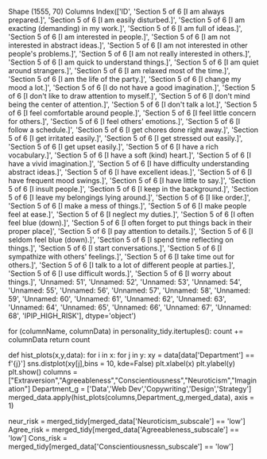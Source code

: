 Shape (1555, 70)
Columns 
Index(['ID', 'Section 5 of 6 [I am always prepared.]',
       'Section 5 of 6 [I am easily disturbed.]',
       'Section 5 of 6 [I am exacting (demanding) in my work.]',
       'Section 5 of 6 [I am full of ideas.]',
       'Section 5 of 6 [I am interested in people.]',
       'Section 5 of 6 [I am not interested in abstract ideas.]',
       'Section 5 of 6 [I am not interested in other people's problems.]',
       'Section 5 of 6 [I am not really interested in others.]',
       'Section 5 of 6 [I am quick to understand things.]',
       'Section 5 of 6 [I am quiet around strangers.]',
       'Section 5 of 6 [I am relaxed most of the time.]',
       'Section 5 of 6 [I am the life of the party.]',
       'Section 5 of 6 [I change my mood a lot.]',
       'Section 5 of 6 [I do not have a good imagination.]',
       'Section 5 of 6 [I don't like to draw attention to myself.]',
       'Section 5 of 6 [I don't mind being the center of attention.]',
       'Section 5 of 6 [I don't talk a lot.]',
       'Section 5 of 6 [I feel comfortable around people.]',
       'Section 5 of 6 [I feel little concern for others.]',
       'Section 5 of 6 [I feel others' emotions.]',
       'Section 5 of 6 [I follow a schedule.]',
       'Section 5 of 6 [I get chores done right away.]',
       'Section 5 of 6 [I get irritated easily.]',
       'Section 5 of 6 [I get stressed out easily.]',
       'Section 5 of 6 [I get upset easily.]',
       'Section 5 of 6 [I have a rich vocabulary.]',
       'Section 5 of 6 [I have a soft (kind) heart.]',
       'Section 5 of 6 [I have a vivid imagination.]',
       'Section 5 of 6 [I have difficulty understanding abstract ideas.]',
       'Section 5 of 6 [I have excellent ideas.]',
       'Section 5 of 6 [I have frequent mood swings.]',
       'Section 5 of 6 [I have little to say.]',
       'Section 5 of 6 [I insult people.]',
       'Section 5 of 6 [I keep in the background.]',
       'Section 5 of 6 [I leave my belongings lying around.]',
       'Section 5 of 6 [I like order.]',
       'Section 5 of 6 [I make a mess of things.]',
       'Section 5 of 6 [I make people feel at ease.]',
       'Section 5 of 6 [I neglect my duties.]',
       'Section 5 of 6 [I often feel blue (down).]',
       'Section 5 of 6 [I often forget to put things back in their proper place]',
       'Section 5 of 6 [I pay attention to details.]',
       'Section 5 of 6 [I seldom feel blue (down).]',
       'Section 5 of 6 [I spend time reflecting on things.]',
       'Section 5 of 6 [I start conversations.]',
       'Section 5 of 6 [I sympathize with others' feelings.]',
       'Section 5 of 6 [I take time out for others.]',
       'Section 5 of 6 [I talk to a lot of different people at parties.]',
       'Section 5 of 6 [I use difficult words.]',
       'Section 5 of 6 [I worry about things.]', 'Unnamed: 51', 'Unnamed: 52',
       'Unnamed: 53', 'Unnamed: 54', 'Unnamed: 55', 'Unnamed: 56',
       'Unnamed: 57', 'Unnamed: 58', 'Unnamed: 59', 'Unnamed: 60',
       'Unnamed: 61', 'Unnamed: 62', 'Unnamed: 63', 'Unnamed: 64',
       'Unnamed: 65', 'Unnamed: 66', 'Unnamed: 67', 'Unnamed: 68',
       'IPIP_HIGH_RISK'],
      dtype='object')
      
 for (columnName, columnData) in personality_tidy.itertuples():
        count += columnData
    return count
    
  def hist_plots(x,y,data):
    for i in x:
        for j in y:
            xy = data[data['Department'] == f'{j}']
            sns.distplot(xy[j],bins = 10, kde=False)
            plt.xlabel(x)
            plt.ylabel(y)
            plt.show()
columns = ["Extraversion","Agreeableness","Conscientiousness","Neuroticism","Imagination"]
Department_g = ['Data','Web Dev','Copywriting','Design','Strategy']
merged_data.apply(hist_plots(columns,Department_g,merged_data), axis = 1)

neur_risk = merged_tidy[merged_data['Neuroticism_subscale'] == 'low']
Agree_risk = merged_tidy[merged_data['Agreeableness_subscale'] == 'low']
Cons_risk = merged_tidy[merged_data['Conscientiousnessn_subscale'] == 'low']